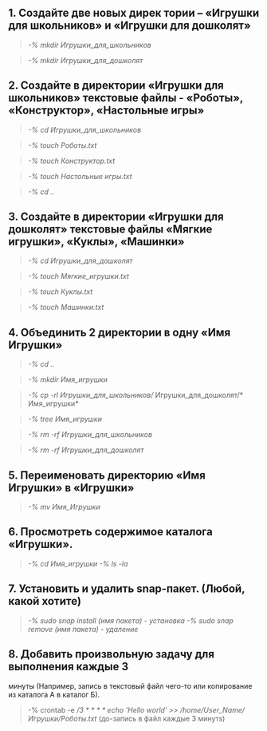 ## 1. Cоздайте две новых дирек тории – «Игрушки для школьников» и «Игрушки для дошколят» 

  >*-% mkdir Игрушки_для_школьников*

  >*-% mkdir Игрушки_для_дошколят*

## 2. Создайте в директории «Игрушки для школьников» текстовые файлы - «Роботы», «Конструктор», «Настольные игры»

  >*-% cd Игрушки_для_школьников*

  >*-% touch Роботы.txt*

  >*-% touch Конструктор.txt*

  >*-% touch Настольные игры.txt*

  >*-% cd ..*

## 3. Создайте в директории «Игрушки для дошколят» текстовые файлы «Мягкие игрушки», «Куклы», «Машинки»

  >*-% cd Игрушки_для_дошколят*

  >*-% touch Мягкие_игрушки.txt*

  >*-% touch Куклы.txt*

  >*-% touch Машинки.txt*

## 4. Объединить 2 директории в одну «Имя Игрушки»

  >*-% cd ..*

  >*-% mkdir Имя_игрушки*

  >*-% cp -rl Игрушки_для_школьников/* Игрушки_для_дошколят/* Имя_игрушки*

  >*-% tree Имя_игрушки*

  >*-% rm -rf Игрушки_для_школьников*

  >*-% rm -rf Игрушки_для_дошколят*

## 5. Переименовать директорию «Имя Игрушки» в «Игрушки»

  >*-% mv Имя_Игрушки* 

## 6. Просмотреть содержимое каталога «Игрушки».

  >*-% cd Имя_игрушки*
  >*-% ls -la*

## 7. Установить и удалить snap-пакет. (Любой, какой хотите)

  >*-% sudo snap install (имя пакета) - установка*
  >*-% sudo snap remove (имя пакета) - удаление*

## 8. Добавить произвольную задачу для выполнения каждые 3
минуты (Например, запись в текстовый файл чего-то или
копирование из каталога А в каталог Б).

  >-% crontab -e */3 * * * * echo 'Hello world' >> /home/User_Name/Игрушки/Роботы.txt*
(до-запись в файл каждые 3 минутs)